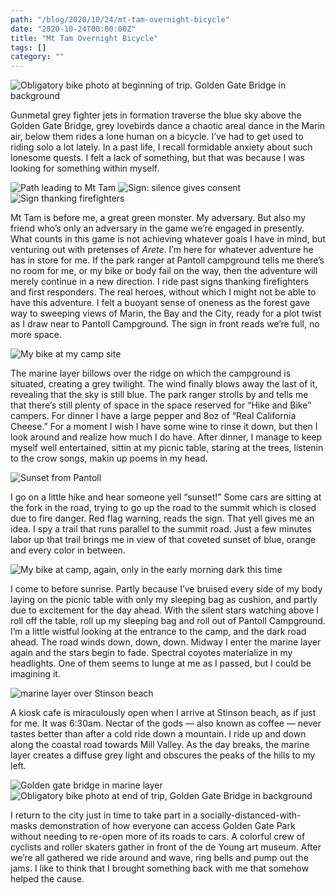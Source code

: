 ```yaml
---
path: "/blog/2020/10/24/mt-tam-overnight-bicycle"
date: "2020-10-24T00:00:00Z"
title: "Mt Tam Overnight Bicycle"
tags: []
category: ""
---
```


![Obligatory bike photo at beginning of trip. Golden Gate Bridge in background](./beginning-bike.JPG)

Gunmetal grey fighter jets in formation traverse the blue sky above the Golden Gate Bridge, grey lovebirds dance a chaotic areal dance in the Marin air, below them rides a lone human on a bicycle. I’ve had to get used to riding solo a lot lately. In a past life, I recall formidable anxiety about such lonesome quests. I felt a lack of something, but that was because I was looking for something within myself.

![Path leading to Mt Tam](./tam-path.JPG)
![Sign: silence gives consent](./silence-sign.JPG)
![Sign thanking firefighters](./thanks-sign.JPG)

Mt Tam is before me, a great green monster. My adversary. But also my friend who’s only an adversary in the game we’re engaged in presently. What counts in this game is not achieving whatever goals I have in mind, but venturing out with pretenses of _Arete_. I’m here for whatever adventure he has in store for me. If the park ranger at Pantoll campground tells me there’s no room for me, or my bike or body fail on the way, then the adventure will merely continue in a new direction. I ride past signs thanking firefighters and first responders. The real heroes, without which I might not be able to have this adventure. I felt a buoyant sense of oneness as the forest gave way to sweeping views of Marin, the Bay and the City, ready for a plot twist as I draw near to Pantoll Campground. The sign in front reads we’re full, no more space.

![My bike at my camp site](./arrived-camp-bike.JPG)

The marine layer billows over the ridge on which the campground is situated, creating a grey twilight. The wind finally blows away the last of it, revealing that the sky is still blue. The park ranger strolls by and tells me that there’s still plenty of space in the space reserved for “Hike and Bike” campers. For dinner I have a large pepper and 8oz of “Real California Cheese.” For a moment I wish I have some wine to rinse it down, but then I look around and realize how much I do have. After dinner, I manage to keep myself well entertained, sittin at my picnic table, staring at the trees, listenin to the crow songs, makin up poems in my head. 

![Sunset from Pantoll](./sunset.JPG)

I go on a little hike and hear someone yell “sunset!” Some cars are sitting at the fork in the road, trying to go up the road to the summit which is closed due to fire danger. Red flag warning, reads the sign. That yell gives me an idea. I spy a trail that runs parallel to the summit road. Just a few minutes labor up that trail brings me in view of that coveted sunset of blue, orange and every color in between. 

![My bike at camp, again, only in the early morning dark this time](./leaving-camp-bike.JPG)

I come to before sunrise. Partly because I’ve bruised every side of my body laying on the picnic table with only my sleeping bag as cushion, and partly due to excitement for the day ahead. With the silent stars watching above I roll off the table, roll up my sleeping bag and roll out of Pantoll Campground. I’m a little wistful looking at the entrance to the camp, and the dark road ahead. The road winds down, down, down. Midway I enter the marine layer again and the stars begin to fade. Spectral coyotes materialize in my headlights. One of them seems to lunge at me as I passed, but I could be imagining it. 

![marine layer over Stinson beach](./marine-layer.JPG)

A kiosk cafe is miraculously open when I arrive at Stinson beach, as if just for me. It was 6:30am. Nectar of the gods — also known as coffee — never tastes better than after a cold ride down a mountain. I ride up and down along the coastal road towards Mill Valley. As the day breaks, the marine layer creates a diffuse grey light and obscures the peaks of the hills to my left.

![Golden gate bridge in marine layer](./gg-bridge-marine-layer.JPG)
![Obligatory bike photo at end of trip, Golden Gate Bridge in background](./finishing-bike.JPG)

I return to the city just in time to take part in a socially-distanced-with-masks demonstration of how everyone can access Golden Gate Park without needing to re-open more of its roads to cars. A colorful crew of cyclists and roller skaters gather in front of the de Young art museum. After we’re all gathered we ride around and wave, ring bells and pump out the jams. I like to think that I brought something back with me that somehow helped the cause.
